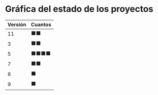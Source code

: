 # Gráfica del estado de los proyectos


| Versión | Cuantos               |
|---------|-----------------------|
| 11 | ⬛⬛|
| 3 | ⬛⬛|
| 5 | ⬛⬛⬛⬛|
| 7 | ⬛⬛|
| 8 | ⬛|
| 9 | ⬛|


